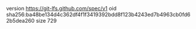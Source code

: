 version https://git-lfs.github.com/spec/v1
oid sha256:ba48be134d4c362df4f1f3419392bdd8f123b4243ed7b4963cb0fd62b5dea260
size 729
